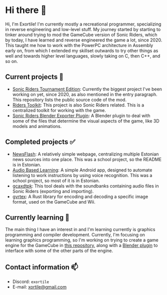 # Hi there 👋

Hi, I'm Exortile! I'm currently mostly a recreational programmer, specializing in reverse engineering and low-level stuff. My journey started by starting to tinker around trying to mod the GameCube version of Sonic Riders, which by today, I have learned and reverse engineered the game a lot, since 2020. This taught me how to work with the PowerPC architecture in Assembly early on, from which I extended my skillset outwards to try other things as well and towards higher level languages, slowly taking on C, then C++, and so on.

## Current projects 🔭

- [Sonic Riders Tournament Edition](https://github.com/RidersBoulevard/sonicriderste): Currently the biggest project I've been working on yet, since 2020, as also mentioned in the entry paragraph. This repository lists the public source code of the mod.
- [Riders Toolkit](https://github.com/Exortile/riders-toolkit): This project is also Sonic Riders related. This is a centralized toolkit for working with the game.
- [Sonic Riders Blender Exporter Plugin](https://github.com/Sonic-Riders-Tournament-Edition/sega-nn-gno-exporter): A Blender plugin to deal with some of the files that determine the visual aspects of the game, like 3D models and animations.

## Completed projects ✅

- [NewsFlash](https://github.com/Exortile/news-flash): A relatively simple webpage, centralizing multiple Estonian news sources into one place. This was a school project, so the README is in Estonian.
- [Audio Based Learning](https://github.com/einsoktlu/audiobasedlearning): A simple Android app, designed to automate listening to work instructions by using voice recognition. This was a school project, so most of it is in Estonian.
- [gcaxdtpk](https://github.com/Exortile/gcaxdtpk): This tool deals with the soundbanks containing audio files in Sonic Riders (exporting and importing).
- [gvrtex](https://github.com/Exortile/gvrtex): A Rust library for encoding and decoding a specific image format, used on the GameCube and Wii.

## Currently learning 🌱

The main thing I have an interest in and I'm learning currently is graphics programming and compiler development. Currently, I'm focusing on learning graphics programming, so I'm working on trying to create a game engine for the GameCube in [this repository](https://github.com/Exortile/VelvetEngine), along with a [Blender plugin](https://github.com/Exortile/VelvetEngineTools) to interface with some of the other parts of the engine.

## Contact information 📫

- Discord: `exortile`
- E-mail: xortile@gmail.com
